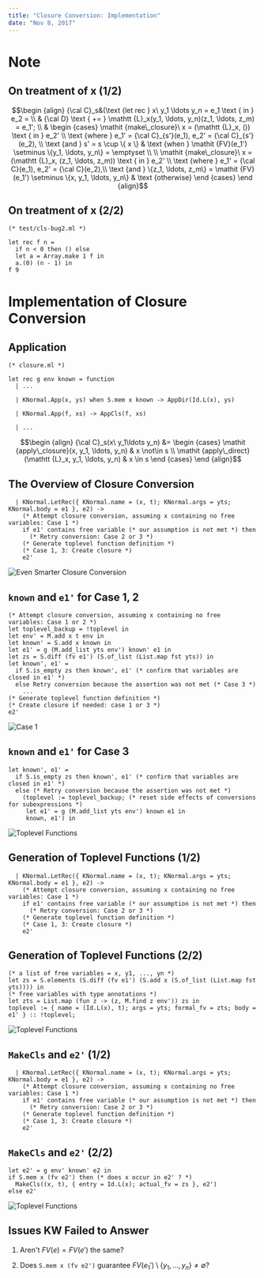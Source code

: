 ```yaml
---
title: "Closure Conversion: Implementation"
date: "Nov 8, 2017"
---
```


# Note

## On treatment of x (1/2)

$$\begin {align}
{\cal C}_s&(\text {let rec } x\ y_1 \ldots y_n = e_1 \text { in } e_2 = \\
& {\cal D} \text { += } \mathtt {L}_x(y_1, \ldots, y_n)(z_1, \ldots, z_m) = e_1'; \\
& \begin {cases}
\mathit {make\_closure}\ x = (\mathtt {L}_x, ()) \text { in } e_2' \\
\text {where } e_1' = {\cal C}_{s'}(e_1), e_2' = {\cal C}_{s'}(e_2), \\
\text {and } s' = s \cup \{ x \}
& \text {when } \mathit {FV}(e_1') \setminus \{y_1, \ldots, y_n\} = \emptyset \\
\\
\mathit {make\_closure}\ x = (\mathtt {L}_x, (z_1, \ldots, z_m)) \text { in } e_2' \\
\text {where } e_1' = {\cal C}(e_1), e_2' = {\cal C}(e_2),\\
\text {and } \{z_1, \ldots, z_m\} = \mathit {FV}(e_1') \setminus \{x, y_1, \ldots, y_n\}
& \text {otherwise}
\end {cases}
\end {align}$$

## On treatment of x (2/2)

~~~ {.ocaml}
(* test/cls-bug2.ml *)

let rec f n =
  if n < 0 then () else
  let a = Array.make 1 f in
  a.(0) (n - 1) in
f 9
~~~

# Implementation of Closure Conversion

## Application

~~~ {.ocaml}
(* closure.ml *)

let rec g env known = function
  | ...

  | KNormal.App(x, ys) when S.mem x known -> AppDir(Id.L(x), ys)

  | KNormal.App(f, xs) -> AppCls(f, xs)

  | ...
~~~

$$\begin {align}
{\cal C}_s(x\ y_1\ldots y_n) &=
\begin {cases}
\mathit {apply\_closure}(x, y_1, \ldots, y_n) & x \not\in s \\
\mathit {apply\_direct}(\mathtt {L}_x, y_1, \ldots, y_n) & x \in s
\end {cases}
\end {align}$$

## The Overview of Closure Conversion

~~~ {.ocaml}
  | KNormal.LetRec({ KNormal.name = (x, t); KNormal.args = yts; KNormal.body = e1 }, e2) ->
    (* Attempt closure conversion, assuming x containing no free variables: Case 1 *)
    if e1' contains free variable (* our assumption is not met *) then
      (* Retry conversion: Case 2 or 3 *)
    (* Generate toplevel function definition *)
    (* Case 1, 3: Create closure *)
    e2'
~~~

![Even Smarter Closure Conversion](/fp2017/mincaml/overview/closure2.png)

## `known` and `e1'` for Case 1, 2

~~~ {.ocaml}
(* Attempt closure conversion, assuming x containing no free variables: Case 1 or 2 *)
let toplevel_backup = !toplevel in
let env' = M.add x t env in
let known' = S.add x known in
let e1' = g (M.add_list yts env') known' e1 in
let zs = S.diff (fv e1') (S.of_list (List.map fst yts)) in
let known', e1' =
  if S.is_empty zs then known', e1' (* confirm that variables are closed in e1' *)
  else Retry conversion because the assertion was not met (* Case 3 *)
    ...
(* Generate toplevel function definition *)
(* Create closure if needed: case 1 or 3 *)
e2'
~~~

![Case 1](/fp2017/mincaml/overview/closure2-impl1.png)

## `known` and `e1'` for Case 3

~~~ {.ocaml}
let known', e1' =
  if S.is_empty zs then known', e1' (* confirm that variables are closed in e1' *)
  else (* Retry conversion because the assertion was not met *)
    (toplevel := toplevel_backup; (* reset side effects of conversions for subexpressions *)
     let e1' = g (M.add_list yts env') known e1 in
     known, e1') in
~~~

![Toplevel Functions](/fp2017/mincaml/overview/closure2-impl2.png)

## Generation of Toplevel Functions (1/2)

~~~ {.ocaml}
  | KNormal.LetRec({ KNormal.name = (x, t); KNormal.args = yts; KNormal.body = e1 }, e2) ->
    (* Attempt closure conversion, assuming x containing no free variables: Case 1 *)
    if e1' contains free variable (* our assumption is not met *) then
      (* Retry conversion: Case 2 or 3 *)
    (* Generate toplevel function definition *)
    (* Case 1, 3: Create closure *)
    e2'
~~~

## Generation of Toplevel Functions (2/2)

~~~ {.ocaml}
(* a list of free variables = x, y1, ..., yn *)
let zs = S.elements (S.diff (fv e1') (S.add x (S.of_list (List.map fst yts)))) in
(* free variables with type annotations *)
let zts = List.map (fun z -> (z, M.find z env')) zs in
toplevel := { name = (Id.L(x), t); args = yts; formal_fv = zts; body = e1' } :: !toplevel;
~~~

![Toplevel Functions](/fp2017/mincaml/overview/closure2-impl3.png)

## `MakeCls` and `e2'` (1/2)

~~~ {.ocaml}
  | KNormal.LetRec({ KNormal.name = (x, t); KNormal.args = yts; KNormal.body = e1 }, e2) ->
    (* Attempt closure conversion, assuming x containing no free variables: Case 1 *)
    if e1' contains free variable (* our assumption is not met *) then
      (* Retry conversion: Case 2 or 3 *)
    (* Generate toplevel function definition *)
    (* Case 1, 3: Create closure *)
    e2'
~~~

## `MakeCls` and `e2'` (2/2)

~~~ {.ocaml}
let e2' = g env' known' e2 in
if S.mem x (fv e2') then (* does x occur in e2' ? *)
  MakeCls((x, t), { entry = Id.L(x); actual_fv = zs }, e2')
else e2'
~~~

![Toplevel Functions](/fp2017/mincaml/overview/closure2-impl4.png)

## Issues KW Failed to Answer

1. Aren't $\mathit {FV}(e) = \mathit {FV}(e')$ the same?

1. Does `S.mem x (fv e2')` guarantee $\mathit {FV}(e_1') \setminus \{y_1, \ldots, y_n\} \not= \emptyset$?
